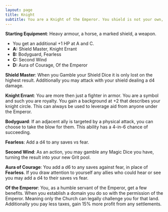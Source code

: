 ```yaml
---
layout: page
title: Knight
subtitle: You are a Knight of the Emperor. You shield is not your own, your armor is your companions, and your blade cuts only the wicked. Where a mercenary fights, you guard. When a soldier follows, you command.
---
```

**Starting Equipment**: Heavy armour, a horse, a marked shield, a weapon.

- You get an additional +1 HP at A and C.
- **A:** Shield Master, Knight Errant
- **B:** Bodyguard, Fearless
- **C:** Second Wind
- **D:** Aura of Courage, Of the Emperor

**Shield Master**: When you Gamble your Shield Dice it is only lost on the highest result. Additionally you may attack with your shield dealing a d4 damage.

**Knight Errant**: You are more then just a fighter in armor. You are a symbol and such you are royalty. You gain a background at +2 that describes your knight circle. This can always be used to leverage aid from anyone under the Emperor.

**Bodyguard**: If an adjacent ally is targeted by a physical attack, you can choose to take the blow for them. This ability has a 4-in-6 chance of succeeding.

**Fearless**: Add a d4 to any saves vs fear.

**Second Wind**: As an action, you may gamble any Magic Dice you have, turning the result into your new Grit pool.

**Aura of Courage**: You add a d6 to any saves against fear, in place of **Fearless**. If you draw attention to yourself any allies who could hear or see you may add a d4 to their saves vs fear.

**Of the Emperor**: You, as a humble servant of the Emperor, get a few benefits. When you establish a domain you do so with the permission of the Emperor. Meaning only the Church can legally challenge you for that land. Additionally you pay less taxes, gain 15% more profit from any settlements.